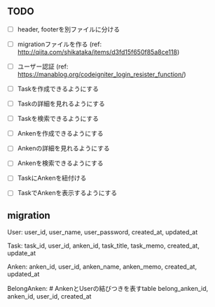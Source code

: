 ## TODO

- [ ] header, footerを別ファイルに分ける
- [ ] migrationファイルを作る (ref: http://qiita.com/shikataka/items/d3fd15f650f85a8ce118)
- [ ] ユーザー認証 (ref: https://manablog.org/codeigniter_login_resister_function/)

- [ ] Taskを作成できるようにする
- [ ] Taskの詳細を見れるようにする
- [ ] Taskを検索できるようにする

- [ ] Ankenを作成できるようにする
- [ ] Ankenの詳細を見れるようにする
- [ ] Ankenを検索できるようにする
- [ ] TaskにAnkenを紐付ける
- [ ] TaskでAnkenを表示するようにする

## migration

User:
user_id, user_name, user_password, created_at, updated_at

Task:
task_id, user_id, anken_id, task_title, task_memo, created_at, update_at

Anken:
anken_id, user_id, anken_name, anken_memo, created_at, updated_at

BelongAnken:    # AnkenとUserの結びつきを表すtable
belong_anken_id, anken_id, user_id, created_at

